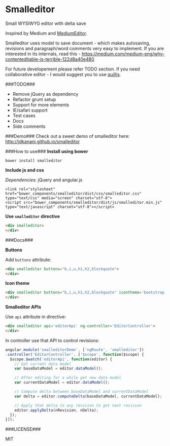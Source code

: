 Smalleditor
===========
Small WYSIWYG editor with delta save


Inspired by Medium and [MediumEditor](https://github.com/daviferreira/medium-editor).

Smalleditor uses model to save document - which makes autosaving, revisions and paragraph/word comments very easy to implement.
If you are interested in its internals, read this - <https://medium.com/medium-eng/why-contenteditable-is-terrible-122d8a40e480>


For future developement please refer TODO section.
If you need collaborative editor - I would suggest you to use [quilljs](quilljs.com).


###TODO###
- Remove jQuery as dependency
- Refactor grunt setup
- Support for more elements
- IE/safari support
- Test cases
- Docs
- Side comments


###Demo###
Check out a sweet demo of smalleditor here: <http://jdkanani.github.io/smalleditor>


###How to use###
**Install using bower**
```
bower install smalleditor
```

**Include js and css**

*Dependencies:* jQuery and angular.js

```
<link rel="stylesheet" href="bower_components/smalleditor/dist/css/smalleditor.css" type="text/css" media="screen" charset="utf-8">
<script src="bower_components/smalleditor/dist/js/smalleditor.min.js" type="text/javascript" charset="utf-8"></script>
```

**Use `smalleditor` directive**
```html
<div smalleditor>
</div>
```

###Docs###

**Buttons**

Add `buttons` attribute:

```html
<div smalleditor buttons="b,i,u,h1,h2,blockquote">
</div>
```

**Icon theme**

```html
<div smalleditor buttons="b,i,u,h1,h2,blockquote" icontheme='bootstrap'>
</div>
```

**Smalleditor APIs**

Use `api` attribute in directive:

```html
<div smalleditor api='editorApi' ng-controller='EditorController'>
</div>
```

In controller use that API to control revisions:

```js
angular.module('smalleditorDemo', ['ngRoute', 'smalleditor'])
.controller('EditorController', ['$scope', function($scope) {
  $scope.$watch('editorApi', function(editor) {
    // Get current data model
    var baseDataModel = editor.dataModel();

    // After editing for a while get new data model
    var currentDataModel = editor.dataModel();

    // Compute delta between baseDataModel and currentDataModel
    var delta = editor.computeDelta(baseDataModel, currentDataModel);

    // Apply that delta to any revision to get next revision
    editor.applyDelta(nRevision, nDelta);
  });
}]);
```

###LICENSE###

MIT
